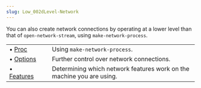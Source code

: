 ```yaml
---
slug: Low_002dLevel-Network
---
```


You can also create network connections by operating at a lower level than that of `open-network-stream`, using `make-network-process`.

|                                       |    |                                                                       |
| :------------------------------------ | -- | :-------------------------------------------------------------------- |
| • [Proc](Network-Processes)           |    | Using `make-network-process`.                                         |
| • [Options](Network-Options)          |    | Further control over network connections.                             |
| • [Features](Network-Feature-Testing) |    | Determining which network features work on the machine you are using. |
